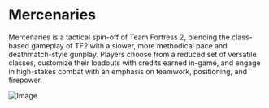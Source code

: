 # Mercenaries
Mercenaries is a tactical spin-off of Team Fortress 2, blending the class-based gameplay of TF2 with a slower, more methodical pace and deathmatch-style gunplay. Players choose from a reduced set of versatile classes, customize their loadouts with credits earned in-game, and engage in high-stakes combat with an emphasis on teamwork, positioning, and firepower.

![Image](https://github.com/user-attachments/assets/217799fa-19a2-485f-8334-63693fe79501)
